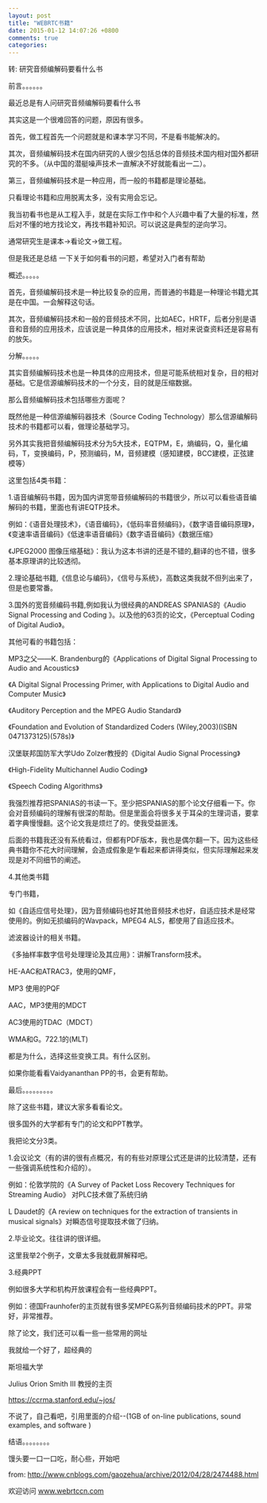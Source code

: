 ```yaml
---
layout: post
title: "WEBRTC书籍"
date: 2015-01-12 14:07:26 +0800
comments: true
categories: 
---
```


转: 研究音频编解码要看什么书

前言。。。。。。

最近总是有人问研究音频编解码要看什么书

其实这是一个很难回答的问题，原因有很多。

首先，做工程首先一个问题就是和课本学习不同，不是看书能解决的。

其次，音频编解码技术在国内研究的人很少包括总体的音频技术国内相对国外都研究的不多。（从中国的潜艇噪声技术一直解决不好就能看出一二）。

第三，音频编解码技术是一种应用，而一般的书籍都是理论基础。

只看理论书籍和应用脱离太多，没有实用会忘记。

我当初看书也是从工程入手，就是在实际工作中和个人兴趣中看了大量的标准，然后对不懂的地方找论文，再找书籍补知识。可以说这是典型的逆向学习。

通常研究生是课本->看论文->做工程。

 

但是我还是总结 一下关于如何看书的问题，希望对入门者有帮助

概述。。。。。

首先，音频编解码技术是一种比较复杂的应用，而普通的书籍是一种理论书籍尤其是在中国。一会解释这句话。

其次，音频编解码技术和一般的音频技术不同，比如AEC，HRTF，后者分别是语音和音频的应用技术，应该说是一种具体的应用技术，相对来说查资料还是容易有的放矢。

分解。。。。。

其实音频编解码技术也是一种具体的应用技术，但是可能系统相对复杂，目的相对基础。它是信源编解码技术的一个分支，目的就是压缩数据。

那么音频编解码技术包括哪些方面呢？

既然他是一种信源编解码器技术（Source Coding Technology）那么信源编解码技术的书籍都可以看，做理论基础学习。

另外其实我把音频编解码技术分为5大技术，EQTPM，E，熵编码，Q，量化编码，T，变换编码，P，预测编码，M，音频建模（感知建模，BCC建模，正弦建模等）

这里包括4类书籍：

1.语音编解码书籍，因为国内讲宽带音频编解码的书籍很少，所以可以看些语音编解码的书籍，里面也有讲EQTP技术。

例如：《语音处理技术》，《语音编码》，《低码率音频编码》，《数字语音编码原理》，《变速率语音编码》《低速率语音编码》《数字语音编码》《数据压缩》



《JPEG2000 图像压缩基础》：我认为这本书讲的还是不错的,翻译的也不错，很多基本原理讲的比较透彻。

2.理论基础书籍,《信息论与编码》，《信号与系统》，高数这类我就不但列出来了，但是也要常番。

3.国外的宽音频编码书籍,例如我认为很经典的ANDREAS SPANIAS的《Audio Signal Processing and Coding 》。以及他的63页的论文，《Perceptual Coding of Digital Audio》。

其他可看的书籍包括：

MP3之父——K. Brandenburg的《Applications of Digital Signal Processing to Audio and Acoustics》

《A Digital Signal Processing Primer, with Applications to Digital Audio and Computer Music》

《Auditory Perception and the MPEG Audio Standard》

《Foundation and Evolution of Standardized Coders (Wiley,2003)(ISBN 0471373125)(578s)》

汉堡联邦国防军大学Udo Zolzer教授的《Digital Audio Signal Processing》

《High-Fidelity Multichannel Audio Coding》

《Speech Coding Algorithms》

我强烈推荐把SPANIAS的书读一下。至少把SPANIAS的那个论文仔细看一下。你会对音频编码的理解有很深的帮助。但是里面会将很多关于耳朵的生理词语，要拿着字典慢慢翻。这个论文我是烦烂了的。使我受益匪浅。

后面的书籍我还没有系统看过，但都有PDF版本，我也是偶尔翻一下。因为这些经典书籍你不花大时间理解，会造成假象是乍看起来都讲得类似，但实际理解起来发现是对不同细节的阐述。

4.其他类书籍

专门书籍，

如《自适应信号处理》，因为音频编码也好其他音频技术也好，自适应技术是经常使用的。例如无损编码的Wavpack，MPEG4 ALS，都使用了自适应技术。

滤波器设计的相关书籍。

《多抽样率数字信号处理理论及其应用》：讲解Transform技术。

HE-AAC和ATRAC3，使用的QMF，

MP3 使用的PQF

AAC，MP3使用的MDCT

AC3使用的TDAC（MDCT）

WMA和G。722.1的(MLT)

都是为什么，选择这些变换工具。有什么区别。

如果你能看看Vaidyananthan PP的书，会更有帮助。

最后。。。。。。。。。

除了这些书籍，建议大家多看看论文。

很多国外的大学都有专门的论文和PPT教学。

我把论文分3类。

1.会议论文（有的讲的很有点概况，有的有些对原理公式还是讲的比较清楚，还有一些强调系统性和介绍的）。

例如：伦敦学院的《A Survey of Packet Loss Recovery Techniques for Streaming Audio》 对PLC技术做了系统归纳

L Daudet的《A review on techniques for the extraction of transients in musical signals》对瞬态信号提取技术做了归纳。

2.毕业论文。往往讲的很详细。

这里我举2个例子，文章太多我就截屏解释吧。





3.经典PPT

例如很多大学和机构开放课程会有一些经典PPT。

例如：德国Fraunhofer的主页就有很多奖MPEG系列音频编码技术的PPT。非常好，非常推荐。

除了论文，我们还可以看一些一些常用的网址

我就给一个好了，超经典的

斯坦福大学

Julius Orion Smith III 教授的主页

https://ccrma.stanford.edu/~jos/

不说了，自己看吧，引用里面的介绍--(1GB of on-line publications, sound examples, and software )

 

结语。。。。。。。。

 馒头要一口一口吃，耐心些，开始吧

from: http://www.cnblogs.com/gaozehua/archive/2012/04/28/2474488.html

欢迎访问 www.webrtccn.com

